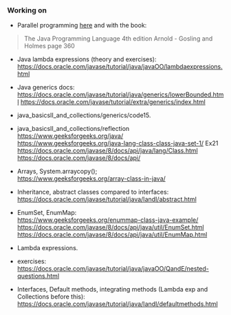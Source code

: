 ### Working on

- Parallel programming [here](https://docs.oracle.com/javase/tutorial/essential/concurrency/simple.html) and with the book:

> The Java Programming Language 4th edition Arnold - Gosling and Holmes page 360

- Java lambda expressions (theory and exercises): <br>
https://docs.oracle.com/javase/tutorial/java/javaOO/lambdaexpressions.html


- Java generics docs: <br>
https://docs.oracle.com/javase/tutorial/java/generics/lowerBounded.html
https://docs.oracle.com/javase/tutorial/extra/generics/index.html
- java_basicsII_and_collections/generics/code15. <br>


- java_basicsII_and_collections/reflection <br>
https://www.geeksforgeeks.org/java/
https://www.geeksforgeeks.org/java-lang-class-class-java-set-1/ Ex21
https://docs.oracle.com/javase/8/docs/api/java/lang/Class.html
https://docs.oracle.com/javase/8/docs/api/

- Arrays, System.arraycopy(); <br>
https://www.geeksforgeeks.org/array-class-in-java/

- Inheritance, abstract classes compared to interfaces: <br>
https://docs.oracle.com/javase/tutorial/java/IandI/abstract.html

- EnumSet, EnumMap: <br>
https://www.geeksforgeeks.org/enummap-class-java-example/
https://docs.oracle.com/javase/8/docs/api/java/util/EnumSet.html
https://docs.oracle.com/javase/8/docs/api/java/util/EnumMap.html

- Lambda expressions.

- exercises: <br>
https://docs.oracle.com/javase/tutorial/java/javaOO/QandE/nested-questions.html

- Interfaces, Default methods, integrating methods
(Lambda exp and Collections before this):
 https://docs.oracle.com/javase/tutorial/java/IandI/defaultmethods.html
